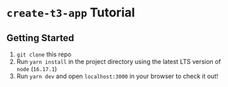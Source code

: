 # `create-t3-app` Tutorial

## Getting Started

1. `git clone` this repo
2. Run `yarn install` in the project directory using the latest LTS version of `node` (`16.17.1`)
3. Run `yarn dev` and open `localhost:3000` in your browser to check it out!
